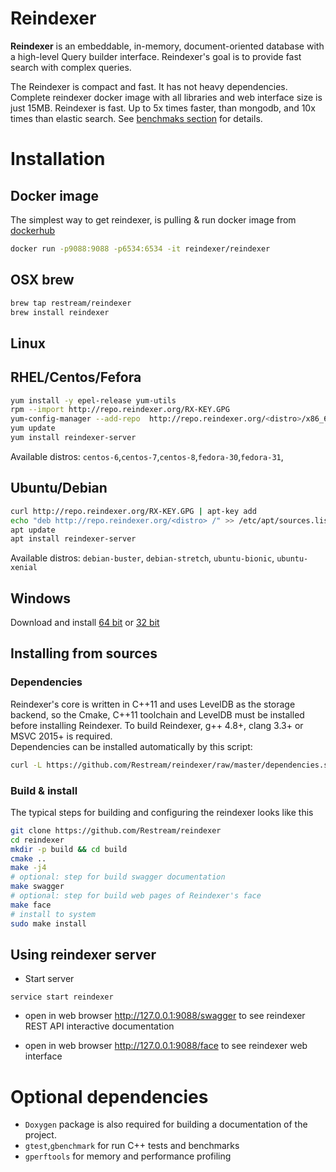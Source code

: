 # Reindexer

**Reindexer** is an embeddable, in-memory, document-oriented database with a high-level Query builder interface.
Reindexer's goal is to provide fast search with complex queries.

The Reindexer is compact and fast. It has not heavy dependencies. Complete reindexer docker image with all libraries and web interface size is just 15MB.
Reindexer is fast. Up to 5x times faster, than mongodb, and 10x times than elastic search. See [benchmaks section](../benchmarks) for details.

# Installation

## Docker image

The simplest way to get reindexer, is pulling & run docker image from [dockerhub](https://hub.docker.com/r/reindexer/reindexer/)

````bash
docker run -p9088:9088 -p6534:6534 -it reindexer/reindexer
````

## OSX brew

````bash
brew tap restream/reindexer
brew install reindexer
````

## Linux

## RHEL/Centos/Fefora
````bash
yum install -y epel-release yum-utils
rpm --import http://repo.reindexer.org/RX-KEY.GPG
yum-config-manager --add-repo  http://repo.reindexer.org/<distro>/x86_64/
yum update
yum install reindexer-server
````

Available distros: `centos-6`,`centos-7`,`centos-8`,`fedora-30`,`fedora-31`,


## Ubuntu/Debian

````bash
curl http://repo.reindexer.org/RX-KEY.GPG | apt-key add
echo "deb http://repo.reindexer.org/<distro> /" >> /etc/apt/sources.list
apt update
apt install reindexer-server
````

Available distros: `debian-buster`, `debian-stretch`, `ubuntu-bionic`, `ubuntu-xenial`


## Windows

Download and install [64 bit](http://www.reindexer.org/dist/reindexer_server-win64.exe) or [32 bit](http://www.reindexer.org/dist/reindexer_server-win32.exe) 

## Installing from sources

### Dependencies

Reindexer's core is written in C++11 and uses LevelDB as the storage backend, so the Cmake, C++11 toolchain and LevelDB must be installed before installing Reindexer.  To build Reindexer, g++ 4.8+, clang 3.3+ or MSVC 2015+ is required.  
Dependencies can be installed automatically by this script:

```bash
curl -L https://github.com/Restream/reindexer/raw/master/dependencies.sh | bash -s
```

### Build & install

The typical steps for building and configuring the reindexer looks like this

````bash
git clone https://github.com/Restream/reindexer
cd reindexer
mkdir -p build && cd build
cmake ..
make -j4
# optional: step for build swagger documentation
make swagger
# optional: step for build web pages of Reindexer's face
make face
# install to system
sudo make install
````

## Using reindexer server

- Start server
```
service start reindexer
```
- open in web browser http://127.0.0.1:9088/swagger  to see reindexer REST API interactive documentation

- open in web browser http://127.0.0.1:9088/face to see reindexer web interface


# Optional dependencies

- `Doxygen` package is also required for building a documentation of the project.
- `gtest`,`gbenchmark` for run C++ tests and benchmarks
- `gperftools` for memory and performance profiling
